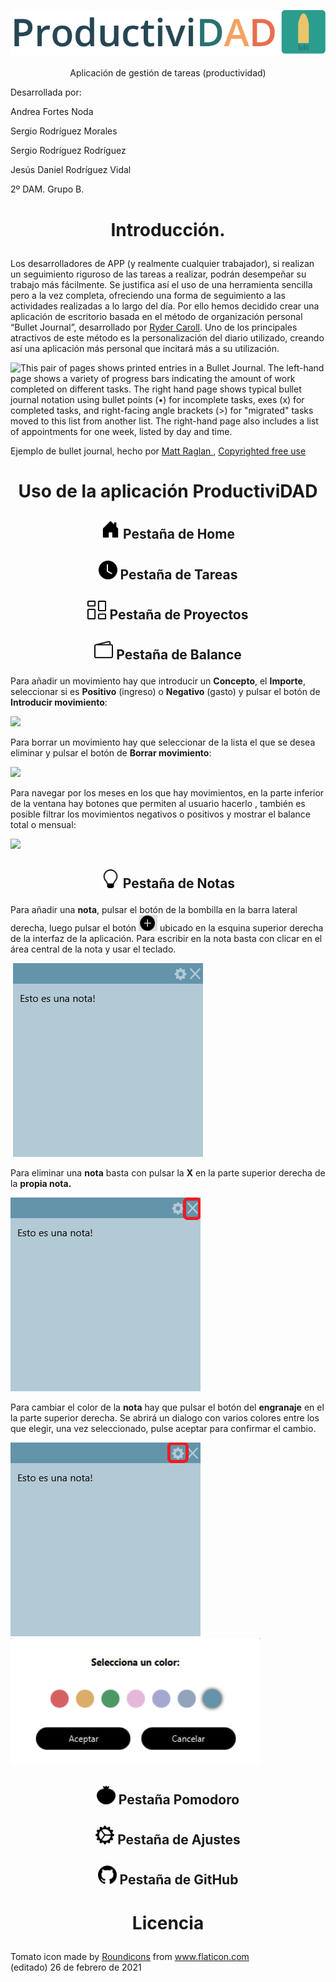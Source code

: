 <p align="center"><img src="/github_images/header.png" width=""/></p>

<p align="center">Aplicación de gestión de tareas (productividad)</p>

Desarrollada por:

Andrea Fortes Noda

Sergio Rodríguez Morales

Sergio Rodríguez Rodríguez

Jesús Daniel Rodríguez Vidal

2º DAM. Grupo B.

# <p align="center">Introducción.</p>



Los desarrolladores de APP (y realmente cualquier trabajador), si realizan un seguimiento riguroso de las tareas a realizar, podrán desempeñar su trabajo más fácilmente. Se justifica así el uso de una herramienta sencilla pero a la vez completa, ofreciendo una forma de seguimiento a las actividades realizadas a lo largo del día. Por ello hemos decidido crear una aplicación de escritorio basada en el método de organización personal “Bullet Journal”, desarrollado por [Ryder Caroll](https://bulletjournal.com/). Uno de los principales atractivos de este método es la personalización del diario utilizado, creando así una aplicación más personal que incitará más a su utilización.

 ![This pair of pages shows printed entries in a Bullet Journal. The left-hand page shows a variety of progress bars indicating the amount of work completed on different tasks. The right hand page shows typical bullet journal notation using bullet points (•) for incomplete tasks, exes (x) for completed tasks, and right-facing angle brackets (>) for "migrated" tasks moved to this list from another list. The right-hand page also includes a list of appointments for one week, listed by day and time.](https://lh4.googleusercontent.com/72mGT4AtYNRQQB_fEKrVV6d8F9mDKp0B8QS1zqd1fyLqflmdi3n_ilENf8HRxxjRnzkfwXhj7JEe3v1zhkpd10eiWa0WxI8dM2u789jLc64sK9OJEDBDs7fiO4UTYSKpu84zRn3r)

Ejemplo de bullet journal, hecho por [Matt Raglan ](https://unsplash.com/photos/8OVDzMGB_kw), [Copyrighted free use](https://unsplash.com/license)

# <p align="center">Uso de la aplicación ProductiviDAD</p>

## <p align="center"><img src="/github_images/house-door-fill.svg " width="30" /> Pestaña de Home</p> 









## <p align="center"><img src="/github_images/clock-fill.svg " width="30" /> Pestaña de Tareas </p>





## <p align="center"><img src="/github_images/columns-gap.svg " width="30" /> Pestaña de Proyectos</p> 





## <p align="center"><img src="/github_images/wallet2.svg " width="30" /> Pestaña de Balance</p> 





Para añadir un movimiento hay que introducir un **Concepto**, el **Importe**, seleccionar si es **Positivo** (ingreso) o **Negativo** (gasto) y pulsar el botón de **Introducir movimiento**:



![](https://i.imgur.com/WzD3D8s.gif)



Para borrar un movimiento hay que seleccionar de la lista el que se desea eliminar y pulsar el botón de **Borrar movimiento**:



![](https://i.imgur.com/JMCqL04.gif)



Para navegar por los meses en los que hay movimientos, en la parte inferior de la ventana hay botones que permiten al usuario hacerlo , también es posible filtrar los movimientos negativos o positivos y mostrar el balance total o mensual:



![](https://i.imgur.com/1cauxX1.gif)





## <p align="center"><img src="/github_images/lightbulb.svg " width="30"/> Pestaña de Notas</p>





Para añadir una **nota**, pulsar el botón de la bombilla en la barra lateral derecha, luego pulsar el botón <img src="/github_images/button.png " width="30" /> ubicado en la esquina superior derecha de la interfaz de la aplicación. Para escribir en la nota basta con clicar en el área central de la nota y usar el teclado.

​	<img src="/github_images/nota.png " width="" />



Para eliminar una **nota** basta con pulsar la **X** en la parte superior derecha de la **propia nota.**

<img src="/github_images/notadelete.png " width=""/>



Para cambiar el color de la **nota** hay que pulsar el botón del **engranaje** en el la parte superior derecha. Se abrirá un dialogo con varios colores entre los que elegir, una vez seleccionado, pulse aceptar para confirmar el cambio.

<img src="/github_images/notecolor.png " width="" />  <img src="/github_images/colorchooser.png " width="400" /> 







## <p align="center"><img src="/github_images/tomato.svg"  width="30"/> Pestaña Pomodoro</p> 

## <p align="center"><img src="/github_images/gear-wide-connected.svg " width="30" /> Pestaña de Ajustes</p>

## <p align="center"><img src="/github_images/github.svg " width="30" /> Pestaña de GitHub</p>





# <p align="center">Licencia</p> 



<div>Tomato icon made by <a href="https://www.flaticon.com/authors/roundicons" title="Roundicons">Roundicons</a> from <a href="https://www.flaticon.com/" title="Flaticon">www.flaticon.com</a></div>(editado)
26 de febrero de 2021
